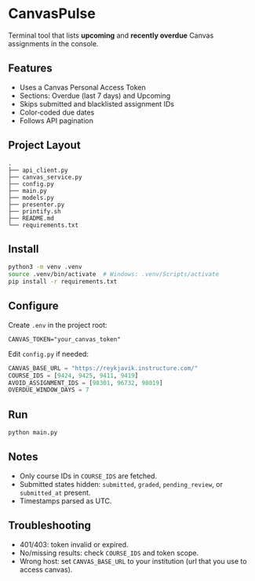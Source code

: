 
# CanvasPulse

Terminal tool that lists **upcoming** and **recently overdue** Canvas assignments in the console.

## Features

* Uses a Canvas Personal Access Token
* Sections: Overdue (last 7 days) and Upcoming
* Skips submitted and blacklisted assignment IDs
* Color‑coded due dates
* Follows API pagination

## Project Layout

```
.
├── api_client.py
├── canvas_service.py
├── config.py
├── main.py
├── models.py
├── presenter.py
├── printify.sh
├── README.md
└── requirements.txt
```

## Install

```bash
python3 -m venv .venv
source .venv/bin/activate  # Windows: .venv/Scripts/activate
pip install -r requirements.txt
```

## Configure

Create `.env` in the project root:

```dotenv
CANVAS_TOKEN="your_canvas_token"
```

Edit `config.py` if needed:

```python
CANVAS_BASE_URL = "https://reykjavik.instructure.com/"
COURSE_IDS = [9424, 9425, 9411, 9419]
AVOID_ASSIGNMENT_IDS = [98301, 96732, 98019]
OVERDUE_WINDOW_DAYS = 7
```

## Run

```bash
python main.py
```

## Notes

* Only course IDs in `COURSE_IDS` are fetched.
* Submitted states hidden: `submitted`, `graded`, `pending_review`, or `submitted_at` present.
* Timestamps parsed as UTC.

## Troubleshooting

* 401/403: token invalid or expired.
* No/missing results: check `COURSE_IDS` and token scope.
* Wrong host: set `CANVAS_BASE_URL` to your institution (url that you use to access canvas).
